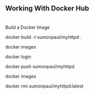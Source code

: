 #
## Working With Docker Hub
#

Build a Docker Image

docker build -t sumonpaul/myhttpd .

docker images

docker login

docker push sumonpaul/myhttpd

docker images

docker rmi sumonpaul/myhttpd:latest
